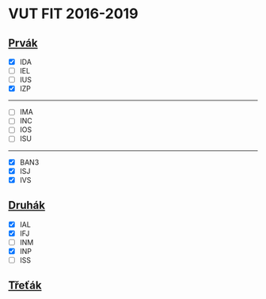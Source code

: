 # VUT FIT 2016-2019

## [Prvák](./1PRVAK/ "Prvák")

- [x] IDA
- [ ] IEL
- [ ] IUS
- [x] IZP

---

- [ ] IMA
- [ ] INC
- [ ] IOS
- [ ] ISU

---

- [x] BAN3
- [x] ISJ
- [x] IVS

## [Druhák](./2DRUHAK/ "Druhák")

- [x] IAL
- [x] IFJ
- [ ] INM
- [x] INP
- [ ] ISS

## [Třeťák](./3TRETAK/ "Třeťák")
